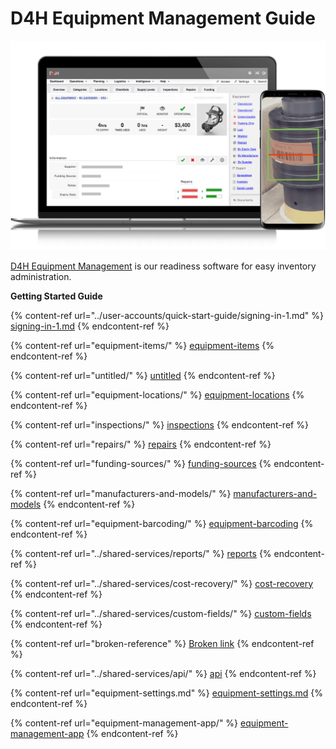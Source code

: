 # D4H Equipment Management Guide

![](<../.gitbook/assets/equipment management overview.png>)

[D4H Equipment Management](https://d4htechnologies.com/equipment-management) is our readiness software for easy inventory administration.

**Getting Started Guide**

{% content-ref url="../user-accounts/quick-start-guide/signing-in-1.md" %}
[signing-in-1.md](../user-accounts/quick-start-guide/signing-in-1.md)
{% endcontent-ref %}

{% content-ref url="equipment-items/" %}
[equipment-items](equipment-items/)
{% endcontent-ref %}

{% content-ref url="untitled/" %}
[untitled](untitled/)
{% endcontent-ref %}

{% content-ref url="equipment-locations/" %}
[equipment-locations](equipment-locations/)
{% endcontent-ref %}

{% content-ref url="inspections/" %}
[inspections](inspections/)
{% endcontent-ref %}

{% content-ref url="repairs/" %}
[repairs](repairs/)
{% endcontent-ref %}

{% content-ref url="funding-sources/" %}
[funding-sources](funding-sources/)
{% endcontent-ref %}

{% content-ref url="manufacturers-and-models/" %}
[manufacturers-and-models](manufacturers-and-models/)
{% endcontent-ref %}

{% content-ref url="equipment-barcoding/" %}
[equipment-barcoding](equipment-barcoding/)
{% endcontent-ref %}

{% content-ref url="../shared-services/reports/" %}
[reports](../shared-services/reports/)
{% endcontent-ref %}

{% content-ref url="../shared-services/cost-recovery/" %}
[cost-recovery](../shared-services/cost-recovery/)
{% endcontent-ref %}

{% content-ref url="../shared-services/custom-fields/" %}
[custom-fields](../shared-services/custom-fields/)
{% endcontent-ref %}

{% content-ref url="broken-reference" %}
[Broken link](broken-reference)
{% endcontent-ref %}

{% content-ref url="../shared-services/api/" %}
[api](../shared-services/api/)
{% endcontent-ref %}

{% content-ref url="equipment-settings.md" %}
[equipment-settings.md](equipment-settings.md)
{% endcontent-ref %}

{% content-ref url="equipment-management-app/" %}
[equipment-management-app](equipment-management-app/)
{% endcontent-ref %}
